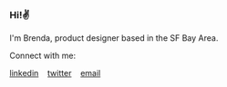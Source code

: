 ### Hi!✌

I'm Brenda, product designer based in the SF Bay Area.

Connect with me:

<div>
  <a href='https://www.linkedin.com/in/brendayau/'>linkedin</a>&nbsp;&nbsp;&nbsp;
  <a href='https://twitter.com/aqxindev'>twitter</a>&nbsp;&nbsp;&nbsp;
  <a href='mailto:aqxin.cs@gmail.com'>email</a>
</div>
